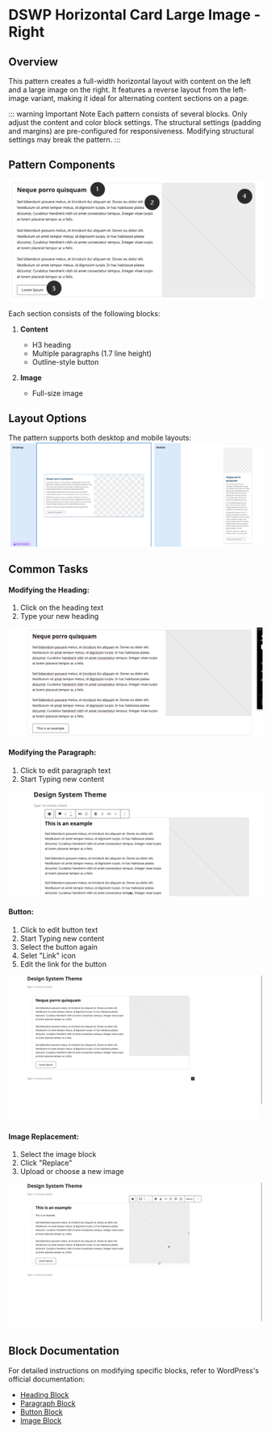 # DSWP Horizontal Card Large Image - Right

## Overview
This pattern creates a full-width horizontal layout with content on the left and a large image on the right. It features a reverse layout from the left-image variant, making it ideal for alternating content sections on a page.

::: warning Important Note
Each pattern consists of several blocks. Only adjust the content and color block settings. The structural settings (padding and margins) are pre-configured for responsiveness. Modifying structural settings may break the pattern.
:::

## Pattern Components
![Pattern Components](/images/patterns/dswp-horizontal-card-large-image-right/a.png)

Each section consists of the following blocks:
1. **Content**
   - H3 heading
   - Multiple paragraphs (1.7 line height)
   - Outline-style button

2. **Image**
   - Full-size image

## Layout Options
The pattern supports both desktop and mobile layouts:
![Layout Options](/images/patterns/dswp-horizontal-card-large-image-right/b.png)

## Common Tasks

#### Modifying the Heading:
1. Click on the heading text
2. Type your new heading

![Modifying the Heading](/images/patterns/dswp-horizontal-card-large-image-right/c.gif)
   
#### Modifying the Paragraph:
1. Click to edit paragraph text
2. Start Typing new content

![Modifying the Paragraph](/images/patterns/dswp-horizontal-card-large-image-right/d.gif)

#### Button:

1. Click to edit button text
2. Start Typing new content
3. Select the button again
4. Selet "Link" icon
5. Edit the link for the button

![Modifying the Button](/images/patterns/dswp-horizontal-card-large-image-right/f.gif)

#### Image Replacement:
1. Select the image block
2. Click "Replace"
3. Upload or choose a new image

![Image Replacement](/images/patterns/dswp-horizontal-card-large-image-right/e.gif)

## Block Documentation
For detailed instructions on modifying specific blocks, refer to WordPress's official documentation:
- [Heading Block](https://wordpress.com/support/wordpress-editor/blocks/heading-block/)
- [Paragraph Block](https://wordpress.com/support/wordpress-editor/blocks/paragraph-block/)
- [Button Block](https://wordpress.com/support/wordpress-editor/blocks/buttons-block/)
- [Image Block](https://wordpress.com/support/wordpress-editor/blocks/image-block/)